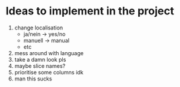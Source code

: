 # Ideas to implement in the project

1. change localisation
    - ja/nein $\rightarrow$ yes/no
    - manuell $\rightarrow$ manual
    - etc
2. mess around with language
3. take a damn look pls
4. maybe slice names?
5. prioritise some columns idk
6. man this sucks
